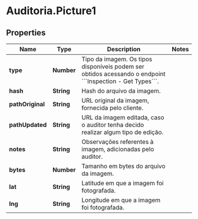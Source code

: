 # Auditoria.Picture1

## Properties
Name | Type | Description | Notes
------------ | ------------- | ------------- | -------------
**type** | **Number** | Tipo da imagem. Os tipos disponíveis podem ser obtidos acessando o endpoint &#x60;&#x60;&#x60;Inspection - Get Types&#x60;&#x60;&#x60;. | 
**hash** | **String** | Hash do arquivo da imagem. | 
**pathOriginal** | **String** | URL original da imagem, fornecida pelo cliente. | 
**pathUpdated** | **String** | URL da imagem editada, caso o auditor tenha decido realizar algum tipo de edição. | 
**notes** | **String** | Observações referentes à imagem, adicionadas pelo auditor. | 
**bytes** | **Number** | Tamanho em bytes do arquivo da imagem. | 
**lat** | **String** | Latitude em que a imagem foi fotografada. | 
**lng** | **String** | Longitude em que a imagem foi fotografada. | 
